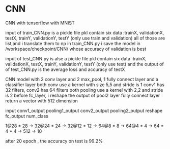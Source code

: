# CNN
CNN with tensorflow with MNIST

input of train_CNN.py is a pickle file
pkl contain six data :trainX, validationX, testX, trainY, validationY, testY (only use train and validation)
all of those are list,and i translate them to np in train_CNN.py
i save the model in /workspace/checkpoint/CNN/ whose accuracy of validation is best

input of test_CNN.py is alse a pickle file
pkl contain six data :trainX, validationX, testX, trainY, validationY, testY (only use test)
and the output of of test_CNN.py is the average loss and accuracy of testX

CNN model with 2 conv layer and 2 max_pool, 1 fully connect layer and a classifier layer
both conv use a kernel with size 5,5 and stride is 1
conv1 has 32 filters, conv2 has 64 filters
both pooling use a kernel with 2,2 and stride is 2
before fc_layer, i reshape the output of pool2 layer
fully connect layer return a vector with 512 dimension

input          conv1_output    pooling1_output   conv2_output   pooling2_output      reshape        fc_output   num_class

1@28 * 28  ->  32@24 * 24  ->  32@12 * 12  ->     64@8 * 8  ->   64@4 * 4  ->       64 * 4 * 4  ->   512  ->     10

after 20 epoch , the accuracy on test is 99.2%
